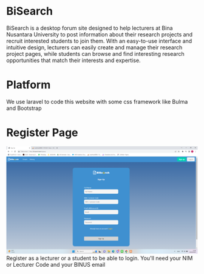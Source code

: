 # BiSearch

BiSearch is a desktop forum site designed to help lecturers at Bina Nusantara University to post information about their research projects and recruit interested students to join them. With an easy-to-use interface and intuitive design, lecturers can easily create and manage their research project pages, while students can browse and find interesting research opportunities that match their interests and expertise.

# Platform
We use laravel to code this website with some css framework like Bulma and Bootstrap

# Register Page 
![signup](https://github.com/patrickjonathan99/BiSearch/blob/master/Screenshot/Sign%20Up.png)
Register as a lecturer or a student to be able to login. You'll need your NIM or Lecturer Code and your BINUS email
